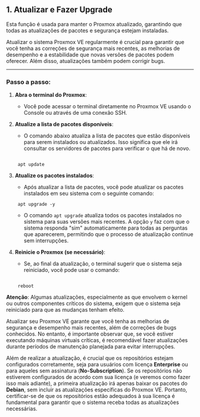 **1\. Atualizar e Fazer Upgrade**
---------------------------------

Esta função é usada para manter o Proxmox atualizado, garantindo que todas as atualizações de pacotes e segurança estejam instaladas.

Atualizar o sistema Proxmox VE regularmente é crucial para garantir que você tenha as correções de segurança mais recentes, as melhorias de desempenho e a estabilidade que novas versões de pacotes podem oferecer. Além disso, atualizações também podem corrigir bugs.

<hr>

### Passo a passo:

1.  **Abra o terminal do Proxmox**:

    -   Você pode acessar o terminal diretamente no Proxmox VE usando o Console ou através de uma conexão SSH.
2.  **Atualize a lista de pacotes disponíveis**:

    -   O comando abaixo atualiza a lista de pacotes que estão disponíveis para serem instalados ou atualizados. Isso significa que ele irá consultar os servidores de pacotes para verificar o que há de novo. <p></p>

    ```console

     apt update

    ```

4.  **Atualize os pacotes instalados**:

    -   Após atualizar a lista de pacotes, você pode atualizar os pacotes instalados em seu sistema com o seguinte comando:<p></p>
      

    ```console
     apt upgrade -y
    ```

    -   O comando `apt upgrade` atualiza todos os pacotes instalados no sistema para suas versões mais recentes. A opção `y` faz com que o sistema responda "sim" automaticamente para todas as perguntas que aparecerem, permitindo que o processo de atualização continue sem interrupções.
6.  **Reinicie o Proxmox (se necessário)**:

    -   Se, ao final da atualização, o terminal sugerir que o sistema seja reiniciado, você pode usar o comando:<p></p>

    ```console

     reboot

    ```
 **Atenção**: Algumas atualizações, especialmente as que envolvem o kernel ou outros componentes críticos do sistema, exigem que o sistema seja reiniciado para que as mudanças tenham efeito.

Atualizar seu Proxmox VE garante que você tenha as melhorias de segurança e desempenho mais recentes, além de correções de bugs conhecidos. No entanto, é importante observar que, se você estiver executando máquinas virtuais críticas, é recomendável fazer atualizações durante períodos de manutenção planejada para evitar interrupções.

Além de realizar a atualização, é crucial que os repositórios estejam configurados corretamente, seja para usuários com licença **Enterprise** ou para aqueles sem assinatura (**No-Subscription**). Se os repositórios não estiverem configurados de acordo com sua licença (e veremos como fazer isso mais adiante), a primeira atualização irá apenas baixar os pacotes do **Debian**, sem incluir as atualizações específicas do Proxmox VE. Portanto, certificar-se de que os repositórios estão adequados à sua licença é fundamental para garantir que o sistema receba todas as atualizações necessárias.
